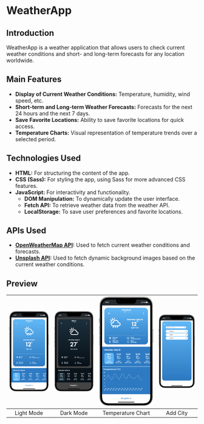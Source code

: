 # WeatherApp

## Introduction
WeatherApp is a weather application that allows users to check current weather conditions and short- and long-term forecasts for any location worldwide.

## Main Features
- **Display of Current Weather Conditions:** Temperature, humidity, wind speed, etc.
- **Short-term and Long-term Weather Forecasts:** Forecasts for the next 24 hours and the next 7 days.
- **Save Favorite Locations:** Ability to save favorite locations for quick access.
- **Temperature Charts:** Visual representation of temperature trends over a selected period.

## Technologies Used
- **HTML:** For structuring the content of the app.
- **CSS (Sass):** For styling the app, using Sass for more advanced CSS features.
- **JavaScript:** For interactivity and functionality.
  - **DOM Manipulation:** To dynamically update the user interface.
  - **Fetch API:** To retrieve weather data from the weather API.
  - **LocalStorage:** To save user preferences and favorite locations.

## APIs Used

- **[OpenWeatherMap API](https://openweathermap.org/appid):** Used to fetch current weather conditions and forecasts.
- **[Unsplash API](https://unsplash.com/developers):** Used to fetch dynamic background images based on the current weather conditions.


## Preview

![Light Mode](ressources/ligthMode.png) | ![Dark Mode](ressources/darkMode.png) | ![Chart](ressources/chart.png) | ![Add City](ressources/addCity.png)
:--------------------------------------:|:-------------------------------------:|:-----------------------------:|:-----------------------------------:
Light Mode                              | Dark Mode                             | Temperature Chart             | Add City

